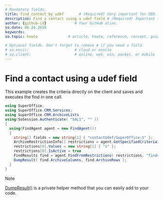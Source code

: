 ```yaml
---
# Mandatory fields.
title: find_contact_by_udef       # (Required) Very important for SEO.
description: Find a contact using a udef field # (Required) Important for SEO.
author: {github-id}             # Your GitHub alias.
so.date: 06.24.2016
keywords:
so.topic: howto              # article, howto, reference, concept, guide

# Optional fields. Don't forget to remove # if you need a field.
# so.envir:                     # cloud or onsite
# so.client:                    # online, web, win, pocket, or mobile
---
```


# Find a contact using a udef field

This example creates the criteria directly on the client and saves and executes the find in one call.

```csharp
using SuperOffice;
using SuperOffice.CRM.Services;
using SuperOffice.CRM.ArchiveLists
using(SoSession.Authenticate( "SAL1", "" ))
{
  using(FindAgent agent = new FindAgent())
  {
    string[] fields = new string[1] { "contactUdef/SuperOffice:1" };
    ArchiveRestrictionInfo[] restrictions = agent.GetSpecifiedCriteriaInformationWithDefaults( "Criteria", "findcontact", "associate=12345", fields, null ).Restrictions;
    restrictions[0].Values = new string[1] { "s" };
    restrictions[0].IsActive = true
    FindResults find = agent.FindFromRestrictions( restrictions, "findcontact", 50, 0 );
    DumpResult( find.ArchiveColumns, find.ArchiveRows );
  }
}
```

> [!NOTE]
> [DumpResult()][1] is a private helper method that you can easily add to your code.

<!-- Referenced links -->
[1]: ../search/ifindagent/dump-result.md
